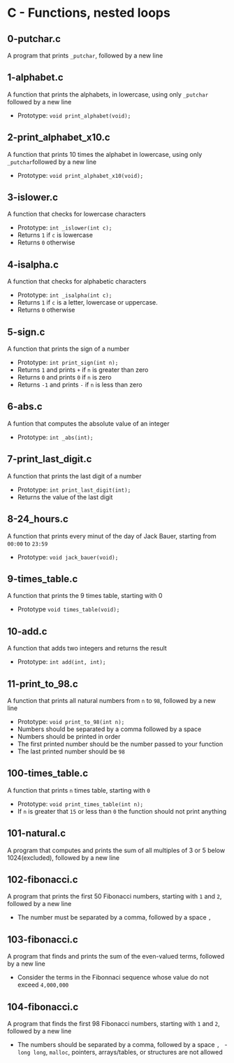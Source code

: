 # C - Functions, nested loops

## 0-putchar.c
   A program that prints `_putchar`, followed by a new line

## 1-alphabet.c
   A function that prints the alphabets, in lowercase,
   using only `_putchar` followed by a new line
   - Prototype: `void print_alphabet(void);`

## 2-print_alphabet_x10.c
   A function that prints 10 times the alphabet in lowercase,
   using only `_putchar`followed by a new line
   - Prototype: `void print_alphabet_x10(void);`

## 3-islower.c
   A function that checks for lowercase characters
   - Prototype: `int _islower(int c);`
   - Returns `1` if `c` is lowercase
   - Returns `0` otherwise
## 4-isalpha.c
   A function that checks for alphabetic characters
   - Prototype: `int _isalpha(int c);`
   - Returns `1` if `c` is a letter, lowercase or uppercase.
   - Returns `0` otherwise

## 5-sign.c
   A function that prints the sign of a number
   - Prototype: `int print_sign(int n);`
   - Returns `1` and prints `+` if `n` is greater than zero
   - Returns `0` and prints `0` if `n` is zero
   - Returns `-1` and prints `-` if `n` is less than zero

## 6-abs.c
   A funtion that computes the absolute value of an integer
   - Prototype: `int _abs(int);`

## 7-print_last_digit.c
   A function that prints the last digit of a number
   - Prototype: `int print_last_digit(int);`
   - Returns the value of the last digit

## 8-24_hours.c
   A function that prints every minut of the day of Jack Bauer,
   starting from `00:00` to `23:59`
   - Prototype: `void jack_bauer(void);`

## 9-times_table.c
   A function that prints the 9 times table, starting with 0
   - Prototype `void times_table(void);`

## 10-add.c
   A function that adds two integers and returns the result
   - Prototype: `int add(int, int);`

## 11-print_to_98.c
   A function that prints all natural numbers from `n` to `98`,
   followed by a new line
   - Prototype: `void print_to_98(int n);`
   - Numbers should be separated by a comma followed by a space
   - Numbers should be printed in order
   - The first printed number should be the number passed to your function
   - The last printed number should be `98`

## 100-times_table.c
   A function that prints `n` times table, starting with `0`
   - Prototype: `void print_times_table(int n);`
   - If `n` is greater that `15` or less than `0` the function should not
   print anything

## 101-natural.c
   A program that computes and prints the sum of all multiples of 3 or 5
   below 1024(excluded), followed by a new line

## 102-fibonacci.c
   A program that prints the first 50 Fibonacci numbers,
   starting with `1` and `2`, followed by a new line
   - The number must be separated by a comma, followed by a space `, `

## 103-fibonacci.c
   A program that finds and prints the sum of the even-valued terms,
   followed by a new line
   - Consider the terms in the Fibonnaci sequence whose value do not exceed `4,000,000`

## 104-fibonacci.c
   A program that finds the first 98 Fibonacci numbers,
   starting with `1` and `2`, followed by a new line
   - The numbers should be separated by a comma, followed by a space `, `
   -`long long`, `malloc`, pointers, arrays/tables, or structures are not allowed

